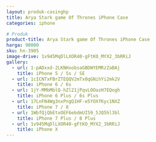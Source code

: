 ```yaml
---
layout: produk-casinghp
title: Arya Stark game Of Thrones iPhone Case
categories: iphone

# Produk
product-title: Arya Stark game Of Thrones iPhone Case
harga: 90000
sku: hn-3905
image-drive: 1v945MqDlLXOR40-gFtKO_MYX2_3bRRiJ
gallery:
  - url: 1-pADxxd-2LKNHxobsaGBDWYEMRzZaBAj
    title: iPhone 5 / 5s / SE
  - url: 1cICNTxFBrZTEQQV2mTx0qGNihYi2mk2V
    title: iPhone 6 / 6s
  - url: 1jY-MMbMblQ-hZl21jPqvLOOazH7EQogh
    title: iPhone 6 Plus / 6s Plus
  - url: 17LnFN4Wg3nxPngQ1HF-e5YOXfKyc1NXZ
    title: iPhone 7 / 8
  - url: 1WbfQjQbEtxOEF6ebdmUI59_5JQ5hl3bl
    title: iPhone 7 Plus / 8 Plus
  - url: 1v945MqDlLXOR40-gFtKO_MYX2_3bRRiJ
    title: iPhone X
---
```

